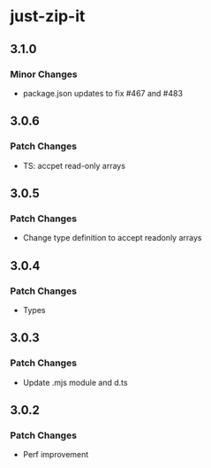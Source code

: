 # just-zip-it

## 3.1.0

### Minor Changes

- package.json updates to fix #467 and #483

## 3.0.6

### Patch Changes

- TS: accpet read-only arrays

## 3.0.5

### Patch Changes

- Change type definition to accept readonly arrays

## 3.0.4

### Patch Changes

- Types

## 3.0.3

### Patch Changes

- Update .mjs module and d.ts

## 3.0.2

### Patch Changes

- Perf improvement
